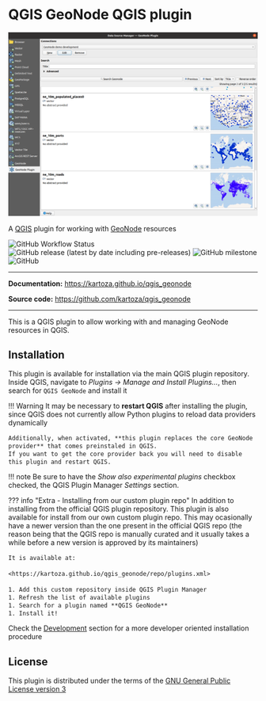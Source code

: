 # QGIS GeoNode QGIS plugin

![Inspirational screenshot](images/qgis-geonode-inspirational2.png)

A [QGIS] plugin for working with [GeoNode] resources

[QGIS]: https://qgis.org
[GeoNode]: https://geonode.org

![GitHub Workflow Status](https://img.shields.io/github/workflow/status/kartoza/qgis_geonode/Continuous%20Integration)
![GitHub release (latest by date including pre-releases)](https://img.shields.io/github/v/release/kartoza/qgis_geonode?include_prereleases)
![GitHub milestone](https://img.shields.io/github/milestones/progress-percent/kartoza/qgis_geonode/2)
![GitHub](https://img.shields.io/github/license/kartoza/qgis_geonode)

---

**Documentation:** <https://kartoza.github.io/qgis_geonode>

**Source code:** <https://github.com/kartoza/qgis_geonode>

---

This is a QGIS plugin to allow working with and managing GeoNode resources in QGIS.


## Installation

This plugin is available for installation via the main QGIS plugin repository. Inside QGIS, 
navigate to _Plugins -> Manage and Install Plugins..._, then search for `QGIS GeoNode` and install it

!!! Warning
    It may be necessary to **restart QGIS** after installing the plugin, since QGIS does not currently allow Python
    plugins to reload data providers dynamically

    Additionally, when activated, **this plugin replaces the core GeoNode provider** that comes preinstaled in QGIS.
    If you want to get the core provider back you will need to disable this plugin and restart QGIS.


!!! note
    Be sure to have the _Show also experimental plugins_ checkbox checked, the QGIS Plugin Manager _Settings_ section.

??? info "Extra - Installing from our custom plugin repo"
    In addition to installing from the official QGIS plugin repository.
    This plugin is also available for install from our own custom plugin repo. This may ocasionally have a newer version
    than the one present in the official QGIS repo (the reason being that the QGIS repo is manually curated and it 
    usually takes a while before a new version is approved by its maintainers)

    It is available at:
    
    <https://kartoza.github.io/qgis_geonode/repo/plugins.xml>
    
    1. Add this custom repository inside QGIS Plugin Manager
    1. Refresh the list of available plugins
    1. Search for a plugin named **QGIS GeoNode**
    1. Install it!

Check the [Development](development.md) section for a more developer oriented 
installation procedure 


## License

This plugin is distributed under the terms of the 
[GNU General Public License version 3](https://www.gnu.org/licenses/gpl-3.0.en.html)